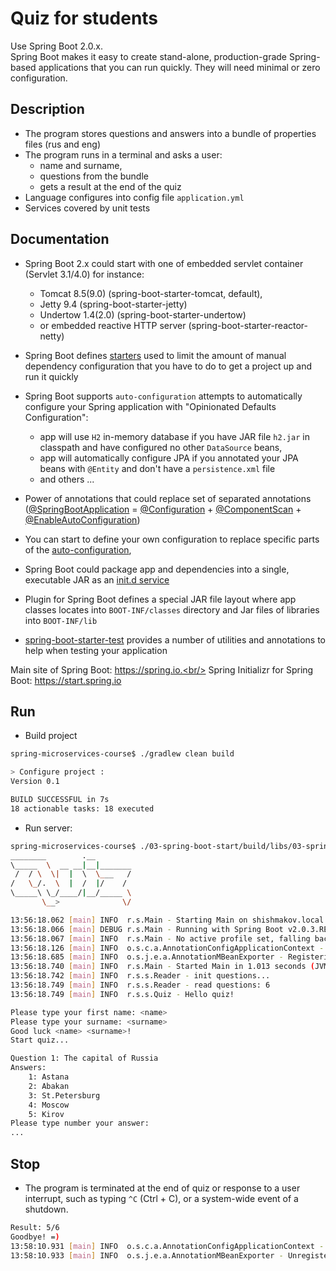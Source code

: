 Quiz for students
=======
Use Spring Boot 2.0.x.<br/>
Spring Boot makes it easy to create stand-alone, production-grade Spring-based applications that you can run quickly. 
They will need minimal or zero configuration.

## Description
 * The program stores questions and answers into a bundle of properties files (rus and eng)
 * The program runs in a terminal and asks a user:
   * name and surname,
   * questions from the bundle
   * gets a result at the end of the quiz
 * Language configures into config file `application.yml`
 * Services covered by unit tests

## Documentation
 * Spring Boot 2.x could start with one of embedded servlet container (Servlet 3.1/4.0) for instance: 
 	* Tomcat 8.5(9.0) (spring-boot-starter-tomcat, default), 
 	* Jetty 9.4 (spring-boot-starter-jetty) 
 	* Undertow 1.4(2.0) (spring-boot-starter-undertow)
    * or embedded reactive HTTP server (spring-boot-starter-reactor-netty)

 * Spring Boot defines [starters](https://docs.spring.io/spring-boot/docs/current/reference/htmlsingle/#using-boot-starter) 
 used to limit the amount of manual dependency configuration that you have to do to get a project up and run it quickly 
 * Spring Boot supports `auto-configuration` attempts to automatically configure your Spring application 
 with "Opinionated Defaults Configuration":
   * app will use `H2` in-memory database if you have JAR file `h2.jar` in classpath and have configured no other `DataSource` beans,
   * app will automatically configure JPA if you annotated your JPA beans with `@Entity` and don't have a `persistence.xml` file
   * and others ...
 * Power of annotations that could replace set of separated annotations ([@SpringBootApplication](https://docs.spring.io/spring-boot/docs/2.0.x/reference/html/using-boot-using-springbootapplication-annotation.html) = [@Configuration](https://docs.spring.io/spring/docs/5.0.x/javadoc-api/org/springframework/context/annotation/Configuration.html) + [@ComponentScan](https://docs.spring.io/spring/docs/5.0.x/javadoc-api/org/springframework/context/annotation/ComponentScan.html) + [@EnableAutoConfiguration](https://docs.spring.io/spring-boot/docs/2.0.x/api/org/springframework/boot/autoconfigure/EnableAutoConfiguration.html))
 * You can start to define your own configuration to replace specific parts of the [auto-configuration](https://docs.spring.io/spring-boot/docs/current/reference/htmlsingle/#using-boot-auto-configuration),   

 * Spring Boot could package app and dependencies into a single, executable JAR as an [init.d service](https://docs.spring.io/spring-boot/docs/current/reference/html/deployment-install.html)
 * Plugin for Spring Boot defines a special JAR file layout where app classes locates into `BOOT-INF/classes` directory and Jar files of libraries into `BOOT-INF/lib`
 * [spring-boot-starter-test](https://docs.spring.io/spring-boot/docs/2.0.x/reference/html/boot-features-testing.html) provides a number of utilities and annotations to help when testing your application

Main site of Spring Boot: https://spring.io.<br/>
Spring Initializr for Spring Boot: https://start.spring.io

## Run
 *  Build project
```sh
spring-microservices-course$ ./gradlew clean build

> Configure project :
Version 0.1

BUILD SUCCESSFUL in 7s
18 actionable tasks: 18 executed
```  

  *  Run server: 
```sh
spring-microservices-course$ ./03-spring-boot-start/build/libs/03-spring-boot-start-all-0.1.jar
________        .__
\_____  \  __ __|__|_______
 /  / \  \|  |  \  \___   /
/   \_/.  \  |  /  |/    /
\_____\ \_/____/|__/_____ \
       \__>              \/

13:56:18.062 [main] INFO  r.s.Main - Starting Main on shishmakov.local with PID 43209 (/Users/dima/programming/git/otus/spring-course/spring-microservices-course/03-spring-boot-start/build/libs/03-spring-boot-start-all-0.1.jar started by dima in /Users/dima/programming/git/otus/spring-course/spring-microservices-course/03-spring-boot-start/build/libs)
13:56:18.066 [main] DEBUG r.s.Main - Running with Spring Boot v2.0.3.RELEASE, Spring v5.0.7.RELEASE
13:56:18.067 [main] INFO  r.s.Main - No active profile set, falling back to default profiles: default
13:56:18.126 [main] INFO  o.s.c.a.AnnotationConfigApplicationContext - Refreshing org.springframework.context.annotation.AnnotationConfigApplicationContext@61baa894: startup date [Tue Jul 17 13:56:18 MSK 2018]; root of context hierarchy
13:56:18.685 [main] INFO  o.s.j.e.a.AnnotationMBeanExporter - Registering beans for JMX exposure on startup
13:56:18.740 [main] INFO  r.s.Main - Started Main in 1.013 seconds (JVM running for 1.597)
13:56:18.742 [main] INFO  r.s.s.Reader - init questions...
13:56:18.749 [main] INFO  r.s.s.Reader - read questions: 6
13:56:18.749 [main] INFO  r.s.s.Quiz - Hello quiz!

Please type your first name: <name>
Please type your surname: <surname>
Good luck <name> <surname>!
Start quiz...

Question 1: The capital of Russia
Answers:
	1: Astana
	2: Abakan
	3: St.Petersburg
	4: Moscow
	5: Kirov
Please type number your answer:
...
```

## Stop

 * The program is terminated at the end of quiz or response to a user interrupt, such as typing `^C` (Ctrl + C), or a system-wide event of a shutdown.
```sh
Result: 5/6
Goodbye! =)
13:58:10.931 [main] INFO  o.s.c.a.AnnotationConfigApplicationContext - Closing org.springframework.context.annotation.AnnotationConfigApplicationContext@61baa894: startup date [Tue Jul 17 13:56:18 MSK 2018]; root of context hierarchy
13:58:10.933 [main] INFO  o.s.j.e.a.AnnotationMBeanExporter - Unregistering JMX-exposed beans on shutdown
```
